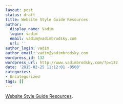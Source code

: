 ```yaml
---
layout: post
status: draft
title: Website Style Guide Resources
author:
  display_name: Vadim
  login: vadim
  email: vadim@vadimbrodsky.com
  url: ''
author_login: vadim
author_email: vadim@vadimbrodsky.com
wordpress_id: 132
wordpress_url: http://www.vadimbrodsky.com/?p=132
date: '2015-02-25 11:12:01 -0500'
categories:
- Uncategorized
tags: []
---
```

<p><a href='http://styleguides.io/'>Website Style Guide Resources</a>.</p>
